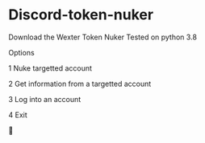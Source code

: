 # Discord-token-nuker
Download the Wexter Token Nuker 
Tested on python 3.8

Options  

1 Nuke targetted account

2 Get information from a targetted account

3 Log into an account

4 Exit

🚀
